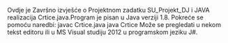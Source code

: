 <html>

<head>
<style>
p.normal {
    font-family: "Times New Roman", Times, serif;
}

p.serif {
     font-family: "Times New Roman", Times, , sans-serif;
}
</style>
<title class="normal">
<h3><center>Strojno učenje </center></h3>
<h4> <center> Projektni zadatak </center> </h4>
</title>
</head>

<body class="serif">
 Ovdje je Završno izvješće o Projektnom zadatku SU_Projekt_DJ
i JAVA realizacija Crtice.java.Program je pisan u Java verziji 1.8.
Pokreće se pomoću naredbi:
  javac Crtice.java
  java  Crtice
Može se pregledati u nekom tekst editoru ili u MS Visual studiju 2012 u programskom jeziku J#.
</body>

</html>
